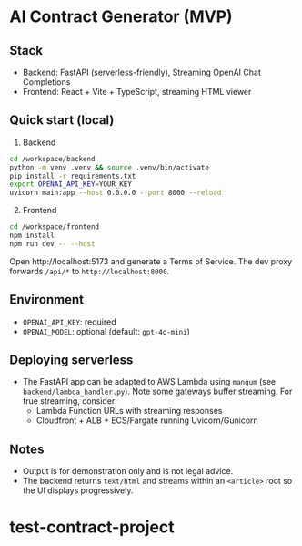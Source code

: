 AI Contract Generator (MVP)
===========================

Stack
-----
- Backend: FastAPI (serverless-friendly), Streaming OpenAI Chat Completions
- Frontend: React + Vite + TypeScript, streaming HTML viewer

Quick start (local)
-------------------
1. Backend

```bash
cd /workspace/backend
python -m venv .venv && source .venv/bin/activate
pip install -r requirements.txt
export OPENAI_API_KEY=YOUR_KEY
uvicorn main:app --host 0.0.0.0 --port 8000 --reload
```

2. Frontend

```bash
cd /workspace/frontend
npm install
npm run dev -- --host
```

Open http://localhost:5173 and generate a Terms of Service. The dev proxy forwards `/api/*` to `http://localhost:8000`.

Environment
-----------
- `OPENAI_API_KEY`: required
- `OPENAI_MODEL`: optional (default: `gpt-4o-mini`)

Deploying serverless
--------------------
- The FastAPI app can be adapted to AWS Lambda using `mangum` (see `backend/lambda_handler.py`). Note some gateways buffer streaming. For true streaming, consider:
  - Lambda Function URLs with streaming responses
  - Cloudfront + ALB + ECS/Fargate running Uvicorn/Gunicorn

Notes
-----
- Output is for demonstration only and is not legal advice.
- The backend returns `text/html` and streams within an `<article>` root so the UI displays progressively.
# test-contract-project
